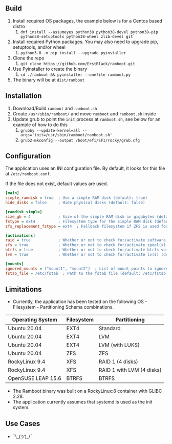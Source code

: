## Build
1. Install required OS packages, the example below is for a Centos based distro
   1. `dnf install --assumeyes python38 python38-devel python38-pip python38-setuptools python38-wheel zlib-devel git`
2. Install required Python packages.  You may also need to upgrade pip, setuptools, and/or wheel
   1. `python3.8 -m pip install --upgrade pyinstaller`
3. Clone the repo
   1. `git clone https://github.com/ErstBlack/ramboot.git`
4. Use Pyinstaller to create the binary
   1. `cd ./ramboot && pyinstaller --onefile ramboot.py`
5. The binary will be at `dist/ramboot`

## Installation

1. Download/Build `ramboot` and `ramboot.sh`
2. Create `/usr/sbin/ramboot/` and move `ramboot` and `ramboot.sh` inside
3. Update grub to point the `init` process at `ramboot.sh`, see below for an example of how to do this
   1. `grubby --update-kernel=all --args='init=/usr/sbin/ramboot/ramboot.sh'`
   2. `grub2-mkconfig --output /boot/efi/EFI/rocky/grub.cfg`

## Configuration

The application uses an INI configuration file.  By default, it looks for this file at `/etc/ramboot.conf`.

If the file does not exist, default values are used.

```ini
[main]
simple_ramdisk = true  ; Use a simple RAM disk (default: true)
hide_disks = false     ; Hide physical disks (default: false)

[ramdisk_simple]
size_gb = 4            ; Size of the simple RAM disk in gigabytes (default: None)
fstype = ext4          ; Filesystem type for the simple RAM disk (default: None)
zfs_replacement_fstype = ext4  ; Fallback filesystem if ZFS is used for root (default: ext4)

[activations]
raid = true            ; Whether or not to check for/activate software raid(s) (default: true)
zfs = true             ; Whether or not to check for/activate zpool(s) (default: true)
btrfs = true           ; Whether or not to check for/activate btrfs volume(s) (default: true)
lvm = true             ; Whether or not to check for/activate lv(s) (default: true)

[mounts]
ignored_mounts = ["mount1", "mount2"]  ; List of mount points to ignore (default: [])
fstab_file = /etc/fstab  ; Path to the fstab file (default: /etc/fstab)
```

## Limitations

- Currently, the application has been tested on the following OS - Filesystem - Partitioning Schema combinations.

| Operating System   | Filesystem | Partitioning              |
|--------------------|------------|---------------------------|
| Ubuntu 20.04       | EXT4       | Standard                  |
| Ubuntu 20.04       | EXT4       | LVM                       |
| Ubuntu 20.04       | EXT4       | LVM (with LUKS)           |
| Ubuntu 20.04       | ZFS        | ZFS                       |
| RockyLinux 9.4     | XFS        | RAID 1 (4 disks)          |
| RockyLinux 9.4     | XFS        | RAID 1 with LVM (4 disks) |
| OpenSUSE LEAP 15.6 | BTRFS      | BTRFS                     |

- The Ramboot binary was built on a RockyLinux:8 container with GLIBC 2.28.
- The application currently assumes that systemd is used as the init system.

## Use Cases
- ¯\\\_(ツ)_/¯
